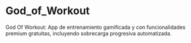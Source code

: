 # God_of_Workout
God Of Workout: App de entrenamiento gamificada y con funcionalidades premium gratuitas, incluyendo sobrecarga progresiva automatizada.
